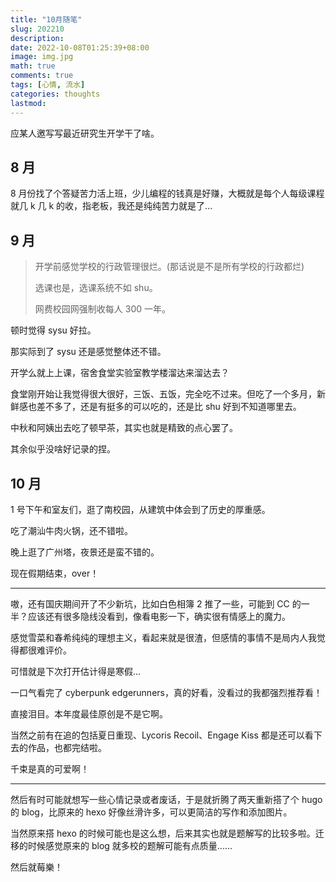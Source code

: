 ```yaml
---
title: "10月随笔"
slug: 202210
description: 
date: 2022-10-08T01:25:39+08:00
image: img.jpg
math: true
comments: true
tags: [心情, 流水]
categories: thoughts
lastmod: 
---
```


应某人邀写写最近研究生开学干了啥。

## 8 月

8 月份找了个答疑苦力活上班，少儿编程的钱真是好赚，大概就是每个人每级课程就几 k 几 k 的收，指老板，我还是纯纯苦力就是了...

<!-- 然后在研究生开学前几天rush找了个导师，现在想来似乎没有太慎重考虑，不过至少导师人很好，1v1两次之后这么感觉。 -->

## 9 月

> 开学前感觉学校的行政管理很烂。(那话说是不是所有学校的行政都烂)
>
> 选课也是，选课系统不如 shu。
>
> 网费校园网强制收每人 300 一年。

顿时觉得 sysu 好拉。

那实际到了 sysu 还是感觉整体还不错。

开学么就上上课，宿舍食堂实验室教学楼溜达来溜达去？

食堂刚开始让我觉得很大很好，三饭、五饭，完全吃不过来。但吃了一个多月，新鲜感也差不多了，还是有挺多的可以吃的，还是比 shu 好到不知道哪里去。

中秋和阿姨出去吃了顿早茶，其实也就是精致的点心罢了。

其余似乎没啥好记录的捏。

<!-- 谈谈实验室的情况，我们组这一届的男女比高达 1: 1，上一届是 1: 2，从侧面反正我们组相对传统 cv 组来说压力没那么大。大概是做数字水印，同态加密，多媒体安全之类的方向，各种和安全相关的应用叉一叉就是了。

导师目前也就让我看 cs255 密码学课程，有在做笔记，搞完了似乎也可以 post。还发了若干文献在读，目前大概看了两个方向，都是属于初识阶段，似乎也还是离不开神经网络深度学习之类的，大约别的传统做法很难发 paper 吧，效果么又不如...

在实验室主要就读读 paper，看看课程，想做自己的事情就计网，os，非常后悔当时本科没好好学这两门课，似乎都用来偷偷做题了。现在有事情做补补也不错。 -->

## 10 月

1 号下午和室友们，逛了南校园，从建筑中体会到了历史的厚重感。

吃了潮汕牛肉火锅，还不错啦。

晚上逛了广州塔，夜景还是蛮不错的。

现在假期结束，over！

---

嗷，还有国庆期间开了不少新坑，比如白色相簿 2 推了一些，可能到 CC 的一半？应该还有很多隐线没看到，像看电影一下，确实很有情感上的魔力。

感觉雪菜和春希纯纯的理想主义，看起来就是很渣，但感情的事情不是局内人我觉得都很难评价。

可惜就是下次打开估计得是寒假...

一口气看完了 cyberpunk edgerunners，真的好看，没看过的我都强烈推荐看！

直接泪目。本年度最佳原创是不是它啊。

当然之前有在追的包括夏日重现、Lycoris Recoil、Engage Kiss 都是还可以看下去的作品，也都完结啦。

千束是真的可爱啊！

---

然后有时可能就想写一些心情记录或者废话，于是就折腾了两天重新搭了个 hugo 的 blog，比原来的 hexo 好像丝滑许多，可以更简洁的写作和添加图片。

当然原来搭 hexo 的时候可能也是这么想，后来其实也就是题解写的比较多啦。迁移的时候感觉原来的 blog 就多校的题解可能有点质量......

然后就莓樂！
